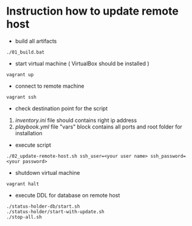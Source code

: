 # Instruction how to update remote host

* build all artifacts
```
./01_build.bat 
```

* start virtual machine ( VirtualBox should be installed )
```
vagrant up
```

* connect to remote machine
```
vagrant ssh
```

* check destination point for the script
1. *inventory.ini* file should contains right ip address
2. *playbook.yml* file "vars" block contains all ports and root folder for installation
* execute script 
```
./02_update-remote-host.sh ssh_user=<your user name> ssh_password=<your password>
```
* shutdown virtual machine
```
vagrant halt
```
* execute DDL for database on remote host
```
./status-holder-db/start.sh
./status-holder/start-with-update.sh
./stop-all.sh
```
